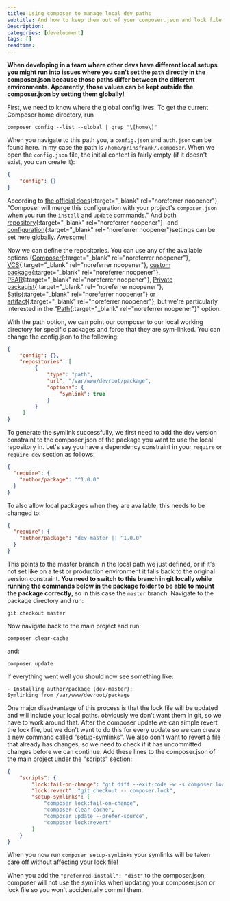 ```yaml
---
title: Using composer to manage local dev paths
subtitle: And how to keep them out of your composer.json and lock file so your teammates won't be angry at you
Description:
categories: [development]
tags: []
readtime: 
---
```


**When developing in a team where other devs have different local setups you might run into issues where you can't set the ```path``` directly in the composer.json because those paths differ between the different environments. Apparently, those values can be kept outside the composer.json by setting them globally!**

First, we need to know where the global config lives. To get the current Composer home directory, run

```shell
composer config --list --global | grep "\[home\]"
```

When you navigate to this path you, a ```config.json``` and ```auth.json``` can be found here. In my case the path is ```/home/prinsfrank/.composer```. When we open the ```config.json``` file, the initial content is fairly empty (if it doesn't exist, you can create it):

```json
{
    "config": {}
}
```

According to [the official docs](https://getcomposer.org/doc/03-cli.md#composer-home-config-json){:target="_blank" rel="noreferrer noopener"}, "Composer will merge this configuration with your project's ```composer.json``` when you run the ```install``` and ```update``` commands." And both [repository](https://getcomposer.org/doc/05-repositories.md){:target="_blank" rel="noreferrer noopener"}- and [configuration](https://getcomposer.org/doc/06-config.md){:target="_blank" rel="noreferrer noopener"}settings can be set here globally. Awesome!

Now we can define the repositories. You can use any of the available options ([Composer](https://getcomposer.org/doc/05-repositories.md#composer){:target="_blank" rel="noreferrer noopener"}, [VCS](https://getcomposer.org/doc/05-repositories.md#vcs){:target="_blank" rel="noreferrer noopener"}, [custom package](https://getcomposer.org/doc/05-repositories.md#package-2){:target="_blank" rel="noreferrer noopener"}, [PEAR](https://getcomposer.org/doc/05-repositories.md#pear){:target="_blank" rel="noreferrer noopener"}, [Private packagist](https://getcomposer.org/doc/05-repositories.md#private-packagist){:target="_blank" rel="noreferrer noopener"}, [Satis](https://getcomposer.org/doc/05-repositories.md#satis){:target="_blank" rel="noreferrer noopener"} or [artifact](https://getcomposer.org/doc/05-repositories.md#artifact){:target="_blank" rel="noreferrer noopener"}, but we're particularly interested in the "[Path](https://getcomposer.org/doc/05-repositories.md#path){:target="_blank" rel="noreferrer noopener"}" option. 

With the path option, we can point our composer to our local working directory for specific packages and force that they are sym-linked. You can change the config.json to the following: 

```json
{
    "config": {},
    "repositories": [
         {
             "type": "path",
             "url": "/var/www/devroot/package",
             "options": {
                 "symlink": true
             }
         }
     ]
}
```

To generate the symlink successfully, we first need to add the dev version constraint to the composer.json of the package you want to use the local repository in. Let's say you have a dependency constraint in your ```require``` or ```require-dev``` section as follows:

```json
{
  "require": {
    "author/package": "^1.0.0"
  }
}
```

To also allow local packages when they are available, this needs to be changed to:

```json
{
  "require": {
    "author/package": "dev-master || ^1.0.0"
  }
}
```

This points to the master branch in the local path we just defined, or if it's not set like on a test or production environment it falls back to the original version constraint.
**You need to switch to this branch in git locally while running the commands below in the package folder to be able to mount the package correctly**, so in this case the ```master``` branch. Navigate to the package directory and run:

```shell
git checkout master
```

Now navigate back to the main project and run:

```shell
composer clear-cache
```

and:

```shell
composer update
```

If everything went well you should now see something like: 

```
- Installing author/package (dev-master):
Symlinking from /var/www/devroot/package
```

One major disadvantage of this process is that the lock file will be updated and will include your local paths. obviously we don't want them in git, so we have to work around that. After the composer update we can simple revert the lock file, but we don't want to do this for every update so we can create a new command called "setup-symlinks". We also don't want to revert a file that already has changes, so we need to check if it has uncommitted changes before we can continue. Add these lines to the composer.json of the main project under the "scripts" section: 

```json
{
    "scripts": { 
        "lock:fail-on-change": "git diff --exit-code -w -s composer.lock || (echo 'Please make sure you dont have uncommitted changes to your composer lock file before you continue.' && false )",
        "lock:revert": "git checkout -- composer.lock",
        "setup-symlinks": [
            "composer lock:fail-on-change",
            "composer clear-cache",
            "composer update --prefer-source",
            "composer lock:revert"
        ]
    }
}
```

When you now run ```composer setup-symlinks``` your symlinks will be taken care off without affecting your lock file!

When you add the ```"preferred-install": "dist"``` to the composer.json, composer will not use the symlinks when updating your composer.json or lock file so you won't accidentally commit them.